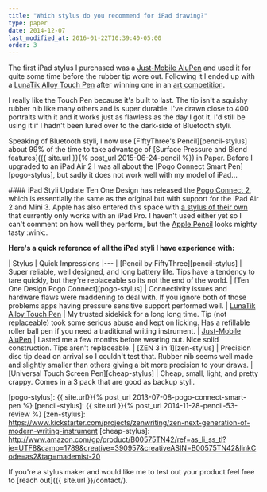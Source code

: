 ```yaml
---
title: "Which stylus do you recommend for iPad drawing?"
type: paper
date: 2014-12-07
last_modified_at: 2016-01-22T10:39:40-05:00
order: 3
---
```


The first iPad stylus I purchased was a [Just-Mobile AluPen][alupen-stylus] and used it for quite some time before the rubber tip wore out. Following it I ended up with a [LunaTik Alloy Touch Pen][lunatik-stylus] after winning one in an [art competition](http://lunatiklife.com/features/post/lunatikonpaper-winners).

I really like the Touch Pen because it's built to last. The tip isn't a squishy rubber nib like many others and is super durable. I've drawn close to 400 portraits with it and it works just as flawless as the day I got it. I'd still be using it if I hadn't been lured over to the dark-side of Bluetooth styli.

Speaking of Bluetooth styli, I now use [FiftyThree's Pencil][pencil-stylus] about 99% of the time to take advantage of [Surface Pressure and Blend features]({{ site.url }}{% post_url 2015-06-24-pencil %}) in Paper. Before I upgraded to an iPad Air 2 I was all about the [Pogo Connect Smart Pen][pogo-stylus], but sadly it does not work well with my model of iPad...

<div class="notice--warning" markdown="1">
#### iPad Styli Update
Ten One Design has released the <a href="https://tenonedesign.com/connect.php">Pogo Connect 2</a>, which is essentially the same as the original but with support for the iPad Air 2 and Mini 3. Apple has also entered this space with <a href="http://www.apple.com/apple-pencil/" title="Apple Pencil">a stylus of their own</a> that currently only works with an iPad Pro. I haven't used either yet so I can't comment on how well they perform, but the <a href="{{ site.url }}{% post_url 2015-09-25-ipad-pro %}">Apple Pencil</a> looks mighty tasty :wink:.
</div>

**Here's a quick reference of all the iPad styli I have experience with:**

| Stylus | Quick Impressions
|---
| [Pencil by FiftyThree][pencil-stylus] | Super reliable, well designed, and long battery life. Tips have a tendency to tare quickly, but they're replaceable so its not the end of the world.
| [Ten One Design Pogo Connect][pogo-stylus] | Connectivity issues and hardware flaws were maddening to deal with. If you ignore both of those problems apps having pressure sensitive support performed well.
| [LunaTik Alloy Touch Pen][lunatik-stylus] | My trusted sidekick for a long long time. Tip (not replaceable) took some serious abuse and kept on licking. Has a refillable roller ball pen if you need a traditional writing instrument.
| [Just-Mobile AluPen][alupen-stylus] | Lasted me a few months before wearing out. Nice solid construction. Tips aren't replaceable.
| [ZEN 3 in 1][zen-stylus] | Precision disc tip dead on arrival so I couldn't test that. Rubber nib seems well made and slightly smaller than others giving a bit more precision to your draws.
| [Universal Touch Screen Pen][cheap-stylus] | Cheap, small, light, and pretty crappy. Comes in a 3 pack that are good as backup styli.

[alupen-stylus]: http://www.amazon.com/gp/product/B0042U9AT6/ref=as_li_tl?ie=UTF8&camp=1789&creative=390957&creativeASIN=B0042U9AT6&linkCode=as2&tag=mademist-20&linkId=RWJ5A43BF46FLB36
[lunatik-stylus]: http://www.amazon.com/gp/product/B00821TR7G/ref=as_li_ss_tl?ie=UTF8&tag=mademist-20&linkCode=as2&camp=1789&creative=390957&creativeASIN=B00821TR7G
[pogo-stylus]: {{ site.url}}{% post_url 2013-07-08-pogo-connect-smart-pen %}
[pencil-stylus]: {{ site.url }}{% post_url 2014-11-28-pencil-53-review %}
[zen-stylus]: https://www.kickstarter.com/projects/zenwriting/zen-next-generation-of-modern-writing-instrument
[cheap-stylus]: http://www.amazon.com/gp/product/B00575TN42/ref=as_li_ss_tl?ie=UTF8&camp=1789&creative=390957&creativeASIN=B00575TN42&linkCode=as2&tag=mademist-20

If you're a stylus maker and would like me to test out your product feel free to [reach out]({{ site.url }}/contact/).
